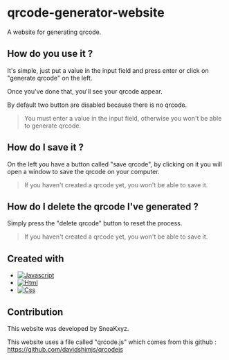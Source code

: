 # qrcode-generator-website

A website for generating qrcode.

## How do you use it ?

It's simple, just put a value in the input field and press enter or click on "generate qrcode" on the left.

Once you've done that, you'll see your qrcode appear.

By default two button are disabled because there is no qrcode.

> You must enter a value in the input field, otherwise you won't be able to generate qrcode.

## How do I save it ?

On the left you have a button called "save qrcode", by clicking on it you will open a window to save the qrcode on your computer.

> If you haven't created a qrcode yet, you won't be able to save it.

## How do I delete the qrcode I've generated ?

Simply press the "delete qrcode" button to reset the process.

> If you haven't created a qrcode yet, you won't be able to save it.

## Created with

* [![Javascript][Javascript]][Javascript-url]
* [![Html][Html]][Html-url]
* [![Css][Css]][Css-url]

## Contribution

This website was developed by SneaKxyz.

This website uses a file called "qrcode.js" which comes from this github : https://github.com/davidshimjs/qrcodejs


<!-- MARKDOWN -->
[Javascript]: https://img.shields.io/badge/javascript-black?style=for-the-badge&logo=javascript&logoColor=yellow
[Javascript-url]: https://developer.mozilla.org/fr/docs/Web/JavaScript
[Html]: https://img.shields.io/badge/html-DD0031?style=for-the-badge&logo=html5&logoColor=white
[Html-url]: https://developer.mozilla.org/fr/docs/Web/HTML
[Css]: https://img.shields.io/badge/css-4A4A55?style=for-the-badge&logo=css3&logoColor=blue
[Css-url]: https://developer.mozilla.org/fr/docs/Web/CSS
